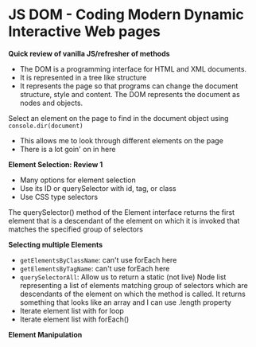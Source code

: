 # JS DOM - Coding Modern Dynamic Interactive Web pages

 **Quick review of vanilla JS/refresher of methods**

- The DOM is a programming interface for HTML and XML documents.
- It is represented in a tree like structure
- It represents the page so that programs can change the document structure, style and content. The DOM represents the document as nodes and objects.

Select an element on the page to find in the document object using `console.dir(document)`
  - This allows me to look through different elements on the page
  - There is a lot goin' on in here

**Element Selection: Review 1**
- Many options for element selection
- Use its ID or querySelector with id, tag, or class
- Use CSS type selectors

The querySelector() method of the Element interface returns the first element that is a descendant of the element on which it is invoked that matches the specified group of selectors

**Selecting multiple Elements**

- `getElementsByClassName`: can't use forEach here
- `getElementsByTagName`: can't use forEach here
- `querySelectorAll`: Allow us to return a static (not live)  Node list representing a list of elements matching group of selectors which are descendants of the element on which the method is called. It returns something that looks like an array and I can use .length property
- Iterate element list with for loop
- Iterate element list with forEach()

**Element Manipulation**